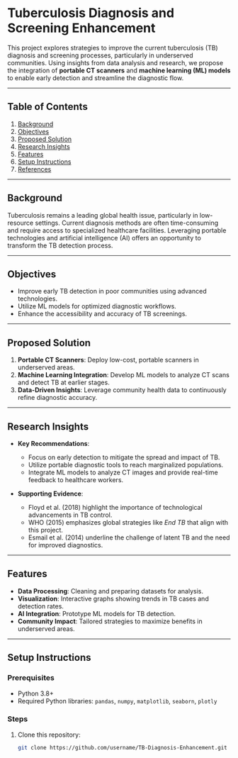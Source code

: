 # **Tuberculosis Diagnosis and Screening Enhancement**

This project explores strategies to improve the current tuberculosis (TB) diagnosis and screening processes, particularly in underserved communities. Using insights from data analysis and research, we propose the integration of **portable CT scanners** and **machine learning (ML) models** to enable early detection and streamline the diagnostic flow.

---

## **Table of Contents**
1. [Background](#background)
2. [Objectives](#objectives)
3. [Proposed Solution](#proposed-solution)
4. [Research Insights](#research-insights)
5. [Features](#features)
6. [Setup Instructions](#setup-instructions)
7. [References](#references)

---

## **Background**
Tuberculosis remains a leading global health issue, particularly in low-resource settings. Current diagnosis methods are often time-consuming and require access to specialized healthcare facilities. Leveraging portable technologies and artificial intelligence (AI) offers an opportunity to transform the TB detection process.

---

## **Objectives**
- Improve early TB detection in poor communities using advanced technologies.
- Utilize ML models for optimized diagnostic workflows.
- Enhance the accessibility and accuracy of TB screenings.

---

## **Proposed Solution**
1. **Portable CT Scanners**: Deploy low-cost, portable scanners in underserved areas.
2. **Machine Learning Integration**: Develop ML models to analyze CT scans and detect TB at earlier stages.
3. **Data-Driven Insights**: Leverage community health data to continuously refine diagnostic accuracy.

---

## **Research Insights**
- **Key Recommendations**:
  - Focus on early detection to mitigate the spread and impact of TB.
  - Utilize portable diagnostic tools to reach marginalized populations.
  - Integrate ML models to analyze CT images and provide real-time feedback to healthcare workers.

- **Supporting Evidence**:
  - Floyd et al. (2018) highlight the importance of technological advancements in TB control.
  - WHO (2015) emphasizes global strategies like *End TB* that align with this project.
  - Esmail et al. (2014) underline the challenge of latent TB and the need for improved diagnostics.

---

## **Features**
- **Data Processing**: Cleaning and preparing datasets for analysis.
- **Visualization**: Interactive graphs showing trends in TB cases and detection rates.
- **AI Integration**: Prototype ML models for TB detection.
- **Community Impact**: Tailored strategies to maximize benefits in underserved areas.

---

## **Setup Instructions**

### Prerequisites
- Python 3.8+
- Required Python libraries: `pandas`, `numpy`, `matplotlib`, `seaborn`, `plotly`

### Steps
1. Clone this repository:
   ```bash
   git clone https://github.com/username/TB-Diagnosis-Enhancement.git
